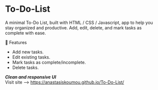 # To-Do-List
A minimal To-Do List, built with HTML / CSS / Javascript, app to help you stay organized and productive. Add, edit, delete, and mark tasks as complete with ease.

🚀 Features  
* Add new tasks. <br/>
* Edit existing tasks.<br/>
* Mark tasks as complete/incomplete.<br/>
* Delete tasks.<br/>

***Clean and responsive UI***<br/>
Visit site --> https://anastasiskoumou.github.io/To-Do-List/
